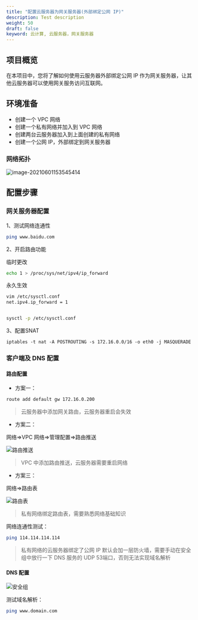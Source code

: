 ```yaml
---
title: "配置云服务器为网关服务器(外部绑定公网 IP)"
description: Test description
weight: 50
draft: false
keyword: 云计算, 云服务器，网关服务器
---
```

## 项目概览
在本项目中，您将了解如何使用云服务器外部绑定公网 IP 作为网关服务器，让其他云服务器可以使用网关服务访问互联网。

## 环境准备

* 创建一个 VPC 网络
* 创建一个私有网络并加入到 VPC 网络
* 创建两台云服务器加入到上面创建的私有网络
* 创建一个公网 IP，外部绑定到网关服务器

### 网络拓扑

![image-20210601153545414](../../_images/configure_the_gateway_server.assets/image-20210601153545414.png)

## 配置步骤

### 网关服务器配置

1、测试网络连通性

```bash
ping www.baidu.com
```

2、开启路由功能

临时更改

```bash
echo 1 > /proc/sys/net/ipv4/ip_forward
```

永久生效

```bash
vim /etc/sysctl.conf
net.ipv4.ip_forward = 1


sysctl -p /etc/sysctl.conf
```

3、配置SNAT

```
iptables -t nat -A POSTROUTING -s 172.16.0.0/16 -o eth0 -j MASQUERADE
```

### 客户端及 DNS 配置

#### 路由配置

* 方案一：

```bash
route add default gw 172.16.0.200
```

>云服务器中添加网关路由，云服务器重启会失效

* 方案二：

网络=>VPC 网络=>管理配置=>路由推送

![路由推送](../../_images/configure_the_gateway_server.assets/路由推送.gif)

> VPC 中添加路由推送，云服务器需要重启网络

* 方案三：

网络=>路由表

![路由表](../../_images/configure_the_gateway_server.assets/路由表.gif)

> 私有网络绑定路由表，需要熟悉网络基础知识

网络连通性测试：

```bash
ping 114.114.114.114
```

> 私有网络的云服务器绑定了公网 IP 默认会加一层防火墙，需要手动在安全组中放行一下 DNS 服务的 UDP 53端口，否则无法实现域名解析

#### DNS 配置

![安全组](../../_images/configure_the_gateway_server.assets/安全组.gif)

测试域名解析：

```bash
ping www.domain.com
```

